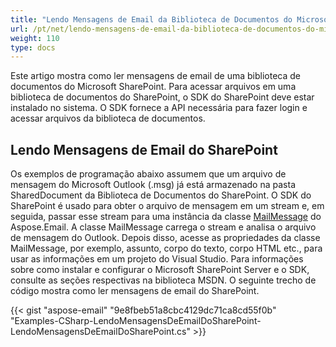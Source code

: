 ```yaml
---
title: "Lendo Mensagens de Email da Biblioteca de Documentos do Microsoft SharePoint"
url: /pt/net/lendo-mensagens-de-email-da-biblioteca-de-documentos-do-microsoft-sharepoint/
weight: 110
type: docs
---
```



Este artigo mostra como ler mensagens de email de uma biblioteca de documentos do Microsoft SharePoint. Para acessar arquivos em uma biblioteca de documentos do SharePoint, o SDK do SharePoint deve estar instalado no sistema. O SDK fornece a API necessária para fazer login e acessar arquivos da biblioteca de documentos.
## **Lendo Mensagens de Email do SharePoint**
Os exemplos de programação abaixo assumem que um arquivo de mensagem do Microsoft Outlook (.msg) já está armazenado na pasta SharedDocument da Biblioteca de Documentos do SharePoint. O SDK do SharePoint é usado para obter o arquivo de mensagem em um stream e, em seguida, passar esse stream para uma instância da classe [MailMessage](http://www.aspose.com/api/net/email/aspose.email/mailmessage) do Aspose.Email. A classe MailMessage carrega o stream e analisa o arquivo de mensagem do Outlook. Depois disso, acesse as propriedades da classe MailMessage, por exemplo, assunto, corpo do texto, corpo HTML etc., para usar as informações em um projeto do Visual Studio. Para informações sobre como instalar e configurar o Microsoft SharePoint Server e o SDK, consulte as seções respectivas na biblioteca MSDN. O seguinte trecho de código mostra como ler mensagens de email do SharePoint.



{{< gist "aspose-email" "9e8fbeb51a8cbc4129dc71ca8cd55f0b" "Examples-CSharp-LendoMensagensDeEmailDoSharePoint-LendoMensagensDeEmailDoSharePoint.cs" >}}